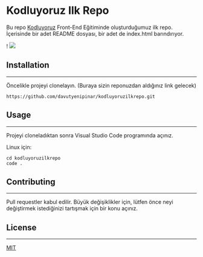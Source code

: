# Kodluyoruz Ilk Repo
Bu repo [Kodluyoruz](https://www.kodluyoruz.org/) Front-End Eğitiminde oluşturduğumuz ilk repo. İçerisinde bir adet README dosyası, bir adet de index.html barındırıyor.

! ![](https://imagesyukle.com/i/bEjtH.png)


## Installation
---

Öncelikle projeyi clonelayın. (Buraya sizin reponuzdan aldığınız link gelecek)
```
https://github.com/davutyenipinar/kodluyoruzilkrepo.git 
```

## Usage
---
Projeyi cloneladıktan sonra Visual Studio Code programında açınız.

Linux için:
```
cd kodluyoruzilkrepo
code . 
```
## Contributing
---
Pull requestler kabul edilir. Büyük değişiklikler için, lütfen önce neyi değiştirmek istediğinizi tartışmak için bir konu açınız.

## License
---
[MIT](https://choosealicense.com/licenses/mit/)



